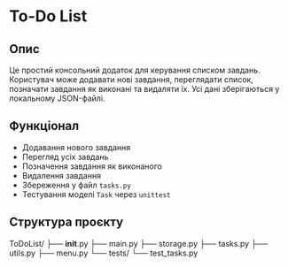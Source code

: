 # To-Do List 

## Опис
Це простий консольний додаток для керування списком завдань. Користувач може додавати нові завдання, переглядати список, позначати завдання як виконані та видаляти їх. Усі дані зберігаються у локальному JSON-файлі.

## Функціонал
- Додавання нового завдання
- Перегляд усіх завдань
- Позначення завдання як виконаного
- Видалення завдання
- Збереження у файл `tasks.py`
- Тестування моделі `Task` через `unittest`

## Структура проєкту
ToDoList/
├── __init__.py
├── main.py
├── storage.py
├── tasks.py
├── utils.py
├── menu.py
└── tests/
    └── test_tasks.py

